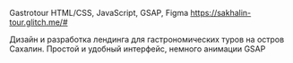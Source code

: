 Gastrotour HTML/CSS, JavaScript, GSAP, Figma
https://sakhalin-tour.glitch.me/#

Дизайн и разработка лендинга для гастрономических туров на остров Сахалин. Простой и удобный интерфейс, немного анимации GSAP
